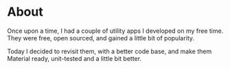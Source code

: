 
# About

Once upon a time, I had a couple of utility apps I developed on my free time. They were free,
open sourced, and gained a little bit of popularity.

Today I decided to revisit them, with a better code base, and make them Material ready, unit-tested
and a little bit better.
